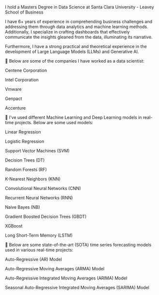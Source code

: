 I hold a Masters Degree in Data Science at Santa Clara University - Leavey School of Business

I have 6+ years of experience in comprehending business challenges and addressing them through data analytics and machine learning methods. Additionally, I specialize in crafting dashboards that effectively communicate the insights gleaned from the data, illuminating its narrative.

Furthermore, I have a strong practical and theoretical experience in the development of Large Language Models (LLMs) and Generative AI.

🔭 Below are some of the companies I have worked as a data scientist:

Centene Corporation

Intel Corporation

Vmware

Genpact

Accenture

🔭 I've used different Machine Learning and Deep Learning models in real-time projects. Below are some used models:

Linear Regression

Logistic Regression

Support Vector Machines (SVM)

Decision Trees (DT)

Random Forests (RF)

K-Nearest Neighbors (KNN)

Convolutional Neural Networks (CNN)

Recurrent Neural Networks (RNN)

Naive Bayes (NB)

Gradient Boosted Decision Trees (GBDT)

XGBoost

Long Short-Term Memory (LSTM)

🔭 Below are some state-of-the-art (SOTA) time series forecasting models used in various real-time projects:

Auto-Regressive (AR) Model

Auto-Regressive Moving Averages (ARMA) Model

Auto-Regressive Integrated Moving Averages (ARIMA) Model

Seasonal Auto-Regressive Integrated Moving Averages (SARIMA) Model



<!---
soundharyasuvarna/soundharyasuvarna is a ✨ special ✨ repository because its `README.md` (this file) appears on your GitHub profile.
You can click the Preview link to take a look at your changes.
--->

